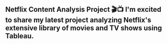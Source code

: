 ## **Netflix Content Analysis Project** 🎬📺 I'm excited to share my latest project analyzing Netflix's extensive library of movies and TV shows using Tableau.











